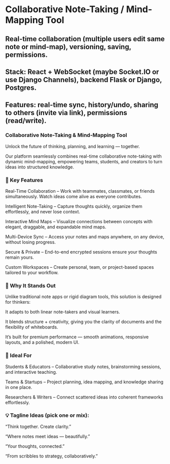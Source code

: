# Collaborative Note-Taking / Mind-Mapping Tool

## Real-time collaboration (multiple users edit same note or mind-map), versioning, saving, permissions.

## Stack: React + WebSocket (maybe Socket.IO or use Django Channels), backend Flask or Django, Postgres.

## Features: real-time sync, history/undo, sharing to others (invite via link), permissions (read/write).

### Collaborative Note-Taking & Mind-Mapping Tool

Unlock the future of thinking, planning, and learning — together.

Our platform seamlessly combines real-time collaborative note-taking with dynamic mind-mapping, empowering teams, students, and creators to turn ideas into structured knowledge.

### 🌟 Key Features

Real-Time Collaboration – Work with teammates, classmates, or friends simultaneously. Watch ideas come alive as everyone contributes.

Intelligent Note-Taking – Capture thoughts quickly, organize them effortlessly, and never lose context.

Interactive Mind Maps – Visualize connections between concepts with elegant, draggable, and expandable mind maps.

Multi-Device Sync – Access your notes and maps anywhere, on any device, without losing progress.

Secure & Private – End-to-end encrypted sessions ensure your thoughts remain yours.

Custom Workspaces – Create personal, team, or project-based spaces tailored to your workflow.

### 🎯 Why It Stands Out

Unlike traditional note apps or rigid diagram tools, this solution is designed for thinkers:

It adapts to both linear note-takers and visual learners.

It blends structure + creativity, giving you the clarity of documents and the flexibility of whiteboards.

It’s built for premium performance — smooth animations, responsive layouts, and a polished, modern UI.

### 🚀 Ideal For

Students & Educators – Collaborative study notes, brainstorming sessions, and interactive teaching.

Teams & Startups – Project planning, idea mapping, and knowledge sharing in one place.

Researchers & Writers – Connect scattered ideas into coherent frameworks effortlessly.

### 💡 Tagline Ideas (pick one or mix):

“Think together. Create clarity.”

“Where notes meet ideas — beautifully.”

“Your thoughts, connected.”

“From scribbles to strategy, collaboratively.”





